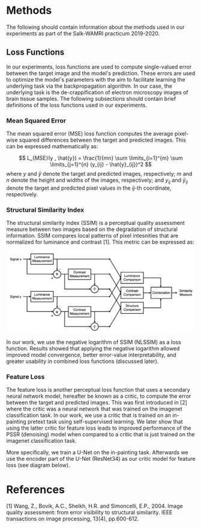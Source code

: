 <script type="text/javascript" async src="https://cdnjs.cloudflare.com/ajax/libs/mathjax/2.7.4/MathJax.js?config=TeX-MML-AM_CHTML"> </script>

# Methods
The following should contain information about the methods used in our experiments as part of the Salk-WAMRI practicum 2019-2020. 

## Loss Functions
In our experiments, loss functions are used to compute single-valued error between the target image and the model's prediction. These errors are used to optimize the model's parameters with the aim to facilitate learning the underlying task via the backpropagation algorithm. In our case, the underlying task is the de-crappification of electron microscopy images of brain tissue samples. The following subsections should contain brief definitions of the loss functions used in our experiments. 

### Mean Squared Error
The mean squared error (MSE) loss function computes the average pixel-wise squared differences between the target and predicted images. This can be expressed mathematically as:

$$ L_{MSE}(y , \hat{y}) = \frac{1}{mn} \sum \limits_{i=1}^{m} \sum \limits_{j=1}^{n} (y_{ij} - \hat{y}_{ij})^2 $$
where $y$ and $\hat{y}$ denote the target and predicted images, respectively; $m$ and $n$ denote the height and widths of the images, respectively; and $y_{ij}$ and $\hat{y}_{ij}$ denote the target and predicted pixel values in the $ij$-th coordinate, respectively. 

### Structural Similarity Index
The structural similarity index (SSIM) is a perceptual quality assessment measure between two images based on the degradation of structural information. SSIM compares local patterns of pixel intesnities that are normalized for luminance and contrast [1]. This metric can be expressed as:

![SSIM](figs/ssim_diagram.png)

In our work, we use the negative logarithm of SSIM (NLSSIM) as a loss function. Results showed that applying the negative logarithm allowed improved model convergence, better error-value interpretability, and greater usability in combined loss functions (discussed later). 

### Feature Loss
The feature loss is another perceptual loss function that uses a secondary neural network model, hereafter be known as a critic, to compute the error between the target and predicted images. This was first introduced in [2] where the critic was a neural network that was trained on the imagenet classification task. In our work, we use a critic that is trained on an in-painting pretext task using self-supervised learning. We later show that using the latter critic for feature loss leads to improved performance of the PSSR (denoising) model when compared to a critic that is just trained on the imagenet classification task. 

More specifically, we train a U-Net on the in-painting task. Afterwards we use the encoder part of the U-Net (ResNet34) as our critic model for feature loss (see diagram below).








# References
[1] Wang, Z., Bovik, A.C., Sheikh, H.R. and Simoncelli, E.P., 2004. Image quality assessment: from error visibility to structural similarity. IEEE transactions on image processing, 13(4), pp.600-612.
